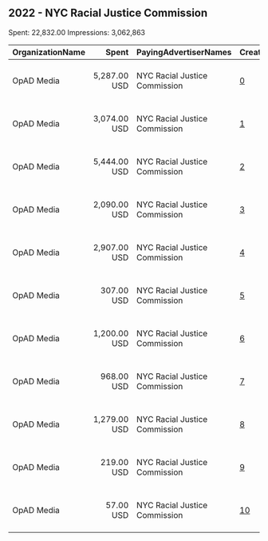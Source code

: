 ## 2022 - NYC Racial Justice Commission 
Spent: 22,832.00
Impressions: 3,062,863

|OrganizationName|Spent|PayingAdvertiserNames|CreativeUrls|Impressions|Genders|AgeBrackets|CountryCodes|BillingAddresses|CandidateBallotInformation|
|:---|---:|:---|:---|---:|:---|:---|:---|:---|:---|
|OpAD Media|5,287.00 USD|NYC Racial Justice Commission|[0](https://www.snap.com/political-ads/asset/6a0120d87fb35f1b2e6ab938941f44e361499084999924f3e88eeca246a27a71?mediaType=png)|1,455,103||18+|united states|"275 Madison Avenue, Suite 2200,New York ,10016,US"||
|OpAD Media|3,074.00 USD|NYC Racial Justice Commission|[1](https://www.snap.com/political-ads/asset/5f446e5345321533e902eab4851dce38be09de408ef8719ecf171cef90c7359a?mediaType=mp4)|851,243||18+|united states|"275 Madison Avenue, Suite 2200,New York ,10016,US"||
|OpAD Media|5,444.00 USD|NYC Racial Justice Commission|[2](https://www.snap.com/political-ads/asset/5f446e5345321533e902eab4851dce38be09de408ef8719ecf171cef90c7359a?mediaType=mp4)|213,655||18+|united states|"275 Madison Avenue, Suite 2200,New York ,10016,US"||
|OpAD Media|2,090.00 USD|NYC Racial Justice Commission|[3](https://www.snap.com/political-ads/asset/551cdcbb42225db127d035220487b39ba47f2ec9683db487734c58a59d024620?mediaType=png)|142,654||18+|united states|"275 Madison Avenue, Suite 2200,New York ,10016,US"||
|OpAD Media|2,907.00 USD|NYC Racial Justice Commission|[4](https://www.snap.com/political-ads/asset/ea6e8b051ad8a1462a2843ee9e76e16907518f65267fc7c81ae99934f770eecf?mediaType=mp4)|105,798||18+|united states|"275 Madison Avenue, Suite 2200,New York ,10016,US"||
|OpAD Media|307.00 USD|NYC Racial Justice Commission|[5](https://www.snap.com/political-ads/asset/fc6f00b4c35ae49847a98e78f77b0969b30c2735802df95c18f9f25c67ef28e5?mediaType=png)|77,602||18+|united states|"275 Madison Avenue, Suite 2200,New York ,10016,US"||
|OpAD Media|1,200.00 USD|NYC Racial Justice Commission|[6](https://www.snap.com/political-ads/asset/75c1e8f90f48ace6ffa4edad9efffdaf837242f9f3858b47429247b0bf724707?mediaType=mp4)|71,547||18+|united states|"275 Madison Avenue, Suite 2200,New York ,10016,US"||
|OpAD Media|968.00 USD|NYC Racial Justice Commission|[7](https://www.snap.com/political-ads/asset/6a0120d87fb35f1b2e6ab938941f44e361499084999924f3e88eeca246a27a71?mediaType=png)|67,833||18+|united states|"275 Madison Avenue, Suite 2200,New York ,10016,US"||
|OpAD Media|1,279.00 USD|NYC Racial Justice Commission|[8](https://www.snap.com/political-ads/asset/2fc6eb8d27a8abece3bc7e7ce0e0539b1bcc0c0c74aa8b78a7369fa96bc3a709?mediaType=png)|61,383||18+|united states|"275 Madison Avenue, Suite 2200,New York ,10016,US"||
|OpAD Media|219.00 USD|NYC Racial Justice Commission|[9](https://www.snap.com/political-ads/asset/fc6f00b4c35ae49847a98e78f77b0969b30c2735802df95c18f9f25c67ef28e5?mediaType=png)|10,254||18+|united states|"275 Madison Avenue, Suite 2200,New York ,10016,US"||
|OpAD Media|57.00 USD|NYC Racial Justice Commission|[10](https://www.snap.com/political-ads/asset/7e50fc220ace481de2df3d9ffbba90183264fa3e67fd155f11f12d5cedd6ea6d?mediaType=mp4)|5,791||18+|united states|"275 Madison Avenue, Suite 2200,New York ,10016,US"||
